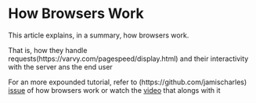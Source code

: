 <h1>How Browsers Work</h1>
<p>This article explains, in a summary, how browsers work.</p>
<p>That is, how they handle requests(https://varvy.com/pagespeed/display.html) and their interactivity with the server ans the end user</p>
<p>For an more expounded tutorial, refer to (https://github.com/jamischarles) <a href="http://www.html5rocks.com/en/tutorials/internals/howbrowserswork/">issue</a> of how browsers work or watch the <a href="https://vimeo.com/44182484">video</a> that alongs with it</p>